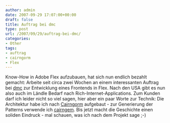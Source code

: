 ```yaml
---
author: admin
date: 2007-09-29 17:07:00+00:00
draft: false
title: Auftrag bei dmc
type: post
url: /2007/09/29/auftrag-bei-dmc/
categories:
- Other
tags:
- auftrag
- cairngorm
- Flex
---
```


Know-How in Adobe Flex aufzubauen, hat sich nun endlich bezahlt gemacht:
Arbeite seit circa zwei Wochen an einem interessanten Auftrag bei [dmc](http://www.dmc.de/) zur Entwicklung eines Frontends in Flex.
Nach den USA gibt es nun also auch im Ländle Bedarf nach Rich-Internet-Applications.
Zum Kunden darf ich leider nicht so viel sagen, hier aber ein paar Worte zur Technik:
Die Architektur habe ich nach [Cairngorm](http://labs.adobe.com/wiki/index.php/Cairngorm) aufgebaut - zur Generierung der Patterns verwende ich [cairngem](http://www.ericfeminella.com/blog/cairngen/). Bis jetzt macht die Geschichte einen soliden Eindruck - mal schauen, was ich nach dem Projekt sage ;-)
